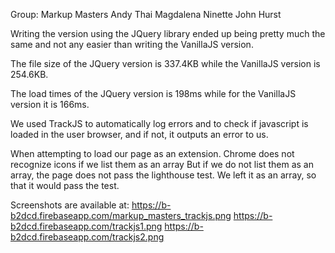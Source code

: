 Group: Markup Masters
Andy Thai
Magdalena Ninette
John Hurst

Writing the version using the JQuery library ended up being pretty much
the same and not any easier than writing the VanillaJS version. 

The file size of the JQuery version is 337.4KB while the VanillaJS version
is 254.6KB. 

The load times of the JQuery version is 198ms while for the VanillaJS
version it is 166ms. 

We used TrackJS to automatically log errors and to check if javascript is loaded in the user browser, 
and if not, it outputs an error to us.

When attempting to load our page as an extension. Chrome does not recognize icons if we list them as an array
But if we do not list them as an array, the page does not pass the lighthouse test. We left it as an array,
so that it would pass the test.

Screenshots are available at:
https://b-b2dcd.firebaseapp.com/markup_masters_trackjs.png
https://b-b2dcd.firebaseapp.com/trackjs1.png
https://b-b2dcd.firebaseapp.com/trackjs2.png